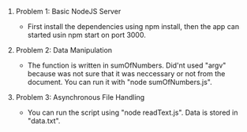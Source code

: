 1. Problem 1: Basic NodeJS Server

   - First install the dependencies using npm install, then the app can started usin npm start on port 3000.

2. Problem 2: Data Manipulation

   - The function is written in sumOfNumbers. Did'nt used "argv" because was not sure that it was neccessary or not from the document. You can run it with "node sumOfNumbers.js".

3. Problem 3: Asynchronous File Handling
   - You can run the script using "node readText.js". Data is stored in "data.txt".
